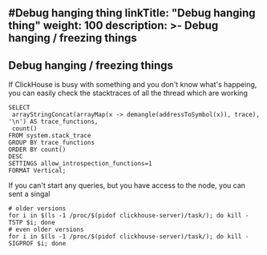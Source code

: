 #Debug hanging thing
linkTitle: "Debug hanging thing"
weight: 100
description: >-
     Debug hanging / freezing things
---

## Debug hanging / freezing things 

If ClickHouse is busy with something and you don't know what's happeing, you can easily check the stacktraces of all the thread which are working

```
SELECT
 arrayStringConcat(arrayMap(x -> demangle(addressToSymbol(x)), trace), '\n') AS trace_functions,
 count()
FROM system.stack_trace
GROUP BY trace_functions
ORDER BY count()
DESC
SETTINGS allow_introspection_functions=1
FORMAT Vertical;
```

If you can't start any queries, but you have access to the node, you can sent a singal

```
# older versions
for i in $(ls -1 /proc/$(pidof clickhouse-server)/task/); do kill -TSTP $i; done
# even older versions
for i in $(ls -1 /proc/$(pidof clickhouse-server)/task/); do kill -SIGPROF $i; done
```
